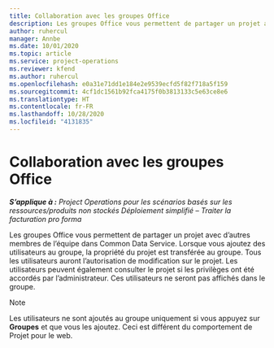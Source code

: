 ```yaml
---
title: Collaboration avec les groupes Office
description: Les groupes Office vous permettent de partager un projet avec d’autres membres de l’équipe dans Common Data Service.
author: ruhercul
manager: Annbe
ms.date: 10/01/2020
ms.topic: article
ms.service: project-operations
ms.reviewer: kfend
ms.author: ruhercul
ms.openlocfilehash: e0a31e71dd1e184e2e9539ecfd5f82f718a5f159
ms.sourcegitcommit: 4cf1dc1561b92fca4175f0b3813133c5e63ce8e6
ms.translationtype: HT
ms.contentlocale: fr-FR
ms.lasthandoff: 10/28/2020
ms.locfileid: "4131835"
---
```

# <a name="collaboration-with-office-groups"></a>Collaboration avec les groupes Office

_**S’applique à :** Project Operations pour les scénarios basés sur les ressources/produits non stockés Déploiement simplifié – Traiter la facturation pro forma_

Les groupes Office vous permettent de partager un projet avec d’autres membres de l’équipe dans Common Data Service. Lorsque vous ajoutez des utilisateurs au groupe, la propriété du projet est transférée au groupe. Tous les utilisateurs auront l’autorisation de modification sur le projet. Les utilisateurs peuvent également consulter le projet si les privilèges ont été accordés par l’administrateur. Ces utilisateurs ne seront pas affichés dans le groupe.

> [!NOTE] 
> Les utilisateurs ne sont ajoutés au groupe uniquement si vous appuyez sur **Groupes** et que vous les ajoutez. Ceci est différent du comportement de Projet pour le web. 

